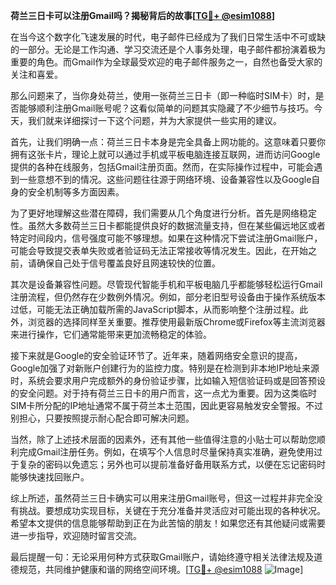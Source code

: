 **荷兰三日卡可以注册Gmail吗？揭秘背后的故事[[TG💪+ @esim1088](https://t.me/s/esim1088)]**

在当今这个数字化飞速发展的时代，电子邮件已经成为了我们日常生活中不可或缺的一部分。无论是工作沟通、学习交流还是个人事务处理，电子邮件都扮演着极为重要的角色。而Gmail作为全球最受欢迎的电子邮件服务之一，自然也备受大家的关注和喜爱。

那么问题来了，当你身处荷兰，使用一张荷兰三日卡（即一种临时SIM卡）时，是否能够顺利注册Gmail账号呢？这看似简单的问题其实隐藏了不少细节与技巧。今天，我们就来详细探讨一下这个问题，并为大家提供一些实用的建议。

首先，让我们明确一点：荷兰三日卡本身是完全具备上网功能的。这意味着只要你拥有这张卡片，理论上就可以通过手机或平板电脑连接互联网，进而访问Google提供的各种在线服务，包括Gmail注册页面。然而，在实际操作过程中，可能会遇到一些意想不到的情况。这些问题往往源于网络环境、设备兼容性以及Google自身的安全机制等多方面因素。

为了更好地理解这些潜在障碍，我们需要从几个角度进行分析。首先是网络稳定性。虽然大多数荷兰三日卡都能提供良好的数据流量支持，但在某些偏远地区或者特定时间段内，信号强度可能不够理想。如果在这种情况下尝试注册Gmail账户，可能会导致提交表单失败或者验证码无法正常接收等情况发生。因此，在开始之前，请确保自己处于信号覆盖良好且网速较快的位置。

其次是设备兼容性问题。尽管现代智能手机和平板电脑几乎都能够轻松运行Gmail注册流程，但仍然存在少数例外情况。例如，部分老旧型号设备由于操作系统版本过低，可能无法正确加载所需的JavaScript脚本，从而影响整个注册过程。此外，浏览器的选择同样至关重要。推荐使用最新版Chrome或Firefox等主流浏览器来进行操作，它们通常能带来更加流畅稳定的体验。

接下来就是Google的安全验证环节了。近年来，随着网络安全意识的提高，Google加强了对新账户创建行为的监控力度。特别是在检测到非本地IP地址来源时，系统会要求用户完成额外的身份验证步骤，比如输入短信验证码或是回答预设的安全问题。对于持有荷兰三日卡的用户而言，这一点尤为重要。因为这类临时SIM卡所分配的IP地址通常不属于荷兰本土范围，因此更容易触发安全警报。不过别担心，只要按照提示耐心配合即可解决问题。

当然，除了上述技术层面的因素外，还有其他一些值得注意的小贴士可以帮助您顺利完成Gmail注册任务。例如，在填写个人信息时尽量保持真实准确，避免使用过于复杂的密码以免遗忘；另外也可以提前准备好备用联系方式，以便在忘记密码时能够快速找回账户。

综上所述，虽然荷兰三日卡确实可以用来注册Gmail账号，但这一过程并非完全没有挑战。要想成功实现目标，关键在于充分准备并灵活应对可能出现的各种状况。希望本文提供的信息能够帮助到正在为此苦恼的朋友！如果您还有其他疑问或需要进一步指导，欢迎随时留言交流。

最后提醒一句：无论采用何种方式获取Gmail账户，请始终遵守相关法律法规及道德规范，共同维护健康和谐的网络空间环境。[[TG💪+ @esim1088](https://t.me/s/esim1088) ![Image](https://i.postimg.cc/4NQfJmqS/Snipaste-2025-05-13-00-14-12.png)]